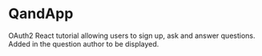 # QandApp
OAuth2 React tutorial allowing users to sign up, ask and answer questions. Added in the question author to be displayed.
